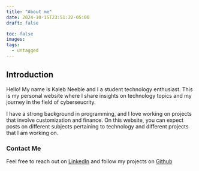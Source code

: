 ```yaml
---
title: "About me"
date: 2024-10-15T23:51:22-05:00
draft: false

toc: false
images:
tags:
  - untagged
---
```


## Introduction

Hello! My name is Kaleb Neeble and I a student technology enthusiast. This is my personal website where I share insights on technology topics and my journey in the field of cyberseucrity.

I have a strong background in programming, and I love working on projects that involve customization and finance. On this website, you can expect posts on different subjects pertaining to technology and different projects that I am working on.

### Contact Me

Feel free to reach out on [LinkedIn](https://www.linkedin.com/in/kaleb-neeble-8a7983273/) and follow my projects on [Github](https://github.com/kneeble)
